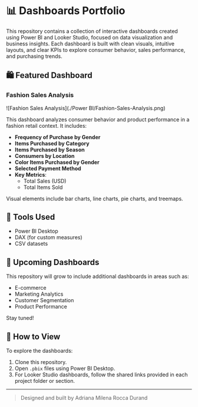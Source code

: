 # 📊 Dashboards Portfolio

This repository contains a collection of interactive dashboards created using Power BI and Looker Studio, focused on data visualization and business insights. Each dashboard is built with clean visuals, intuitive layouts, and clear KPIs to explore consumer behavior, sales performance, and purchasing trends.

## 🛍️ Featured Dashboard

### Fashion Sales Analysis

![Fashion Sales Analysis](./Power BI/Fashion-Sales-Analysis.png)

This dashboard analyzes consumer behavior and product performance in a fashion retail context. It includes:

- **Frequency of Purchase by Gender**
- **Items Purchased by Category**
- **Items Purchased by Season**
- **Consumers by Location**
- **Color Items Purchased by Gender**
- **Selected Payment Method**
- **Key Metrics**:  
  - Total Sales (USD)  
  - Total Items Sold

Visual elements include bar charts, line charts, pie charts, and treemaps.

## 🧰 Tools Used

- Power BI Desktop  
- DAX (for custom measures)  
- CSV datasets  

## 🚀 Upcoming Dashboards

This repository will grow to include additional dashboards in areas such as:

- E-commerce  
- Marketing Analytics  
- Customer Segmentation  
- Product Performance  

Stay tuned!

## 📂 How to View

To explore the dashboards:
1. Clone this repository.
2. Open `.pbix` files using Power BI Desktop.
3. For Looker Studio dashboards, follow the shared links provided in each project folder or section.
   
---

> Designed and built by Adriana Milena Rocca Durand
